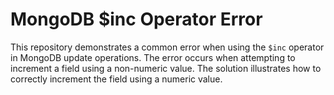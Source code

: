# MongoDB $inc Operator Error
This repository demonstrates a common error when using the `$inc` operator in MongoDB update operations.
The error occurs when attempting to increment a field using a non-numeric value.
The solution illustrates how to correctly increment the field using a numeric value.
